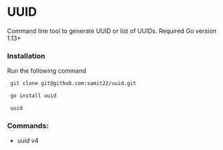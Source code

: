 # UUID

Command line tool to generate UUID or list of UUIDs.
Required Go version 1.13+

### Installation
Run the following command
```bash
 git clone git@github.com:samit22/uuid.git

 go install uuid

 uuid
 ```

### Commands:
 - uuid v4

